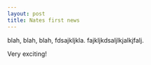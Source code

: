 ```yaml
---
layout: post
title: Nates first news
---
```


blah, blah, blah, fdsajkljkla.
fajkljkdsaljlkjalkjfalj.

Very exciting!
